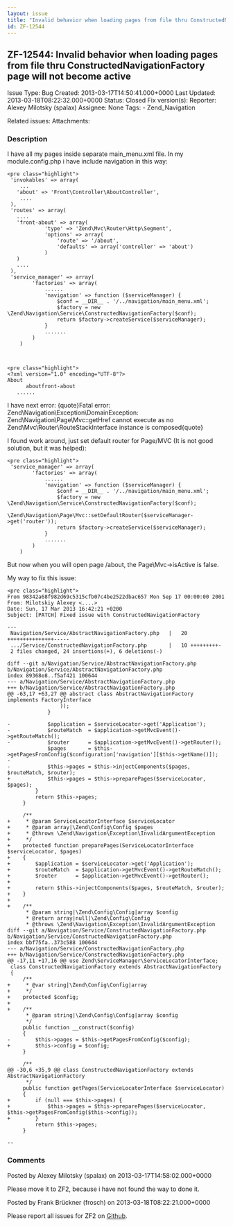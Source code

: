 ```yaml
---
layout: issue
title: "Invalid behavior when loading pages from file thru ConstructedNavigationFactory page will not become active"
id: ZF-12544
---
```


ZF-12544: Invalid behavior when loading pages from file thru ConstructedNavigationFactory page will not become active
---------------------------------------------------------------------------------------------------------------------

 Issue Type: Bug Created: 2013-03-17T14:50:41.000+0000 Last Updated: 2013-03-18T08:22:32.000+0000 Status: Closed Fix version(s): 
 Reporter:  Alexey Milotsky (spalax)  Assignee:  None  Tags: - Zend\_Navigation
 
 Related issues: 
 Attachments: 
### Description

I have all my pages inside separate main\_menu.xml file. In my module.config.php i have include navigation in this way:

 
    <pre class="highlight">
     'invokables' => array(
        ...
       'about' => 'Front\Controller\AboutController',
        ....
     ),
     'routes' => array(
       ....
       'front-about' => array(
                'type' => 'Zend\Mvc\Router\Http\Segment',
                'options' => array(
                    'route' => '/about',
                    'defaults' => array('controller' => 'about')
                )
       )
       ....
     ),
     'service_manager' => array(
            'factories' => array(
                ......
                'navigation' => function ($serviceManager) {
                    $conf = __DIR__ . '/../navigation/main_menu.xml';
                    $factory = new \Zend\Navigation\Service\ConstructedNavigationFactory($conf);
                    return $factory->createService($serviceManager);
                }
                .......
            )
        )


 
    <pre class="highlight">
    <?xml version="1.0" encoding="UTF-8"?>
    About
          aboutfront-about
       ......


I have next error: {quote}Fatal error: Zend\\Navigation\\Exception\\DomainException: Zend\\Navigation\\Page\\Mvc::getHref cannot execute as no Zend\\Mvc\\Router\\RouteStackInterface instance is composed{quote}

I found work around, just set default router for Page/MVC (It is not good solution, but it was helped):

 
    <pre class="highlight">
     'service_manager' => array(
            'factories' => array(
                ......
                'navigation' => function ($serviceManager) {
                    $conf = __DIR__ . '/../navigation/main_menu.xml';
                    $factory = new \Zend\Navigation\Service\ConstructedNavigationFactory($conf);
                    \Zend\Navigation\Page\Mvc::setDefaultRouter($serviceManager->get('router'));
                    return $factory->createService($serviceManager);
                }
                .......
            )
        )


But now when you will open page /about, the Page\\Mvc->isActive is false.

My way to fix this issue:

 
    <pre class="highlight">
    From 98342a68f982d69c5315cfb07c4be2522dbac657 Mon Sep 17 00:00:00 2001
    From: Milotskiy Alexey <....>
    Date: Sun, 17 Mar 2013 16:42:21 +0200
    Subject: [PATCH] Fixed issue with ConstructedNavigationFactory
    
    ---
     Navigation/Service/AbstractNavigationFactory.php   |   20 +++++++++++++++-----
     .../Service/ConstructedNavigationFactory.php       |   10 +++++++++-
     2 files changed, 24 insertions(+), 6 deletions(-)
    
    diff --git a/Navigation/Service/AbstractNavigationFactory.php b/Navigation/Service/AbstractNavigationFactory.php
    index 89368e8..f5af421 100644
    --- a/Navigation/Service/AbstractNavigationFactory.php
    +++ b/Navigation/Service/AbstractNavigationFactory.php
    @@ -63,17 +63,27 @@ abstract class AbstractNavigationFactory implements FactoryInterface
                     ));
                 }
     
    -            $application = $serviceLocator->get('Application');
    -            $routeMatch  = $application->getMvcEvent()->getRouteMatch();
    -            $router      = $application->getMvcEvent()->getRouter();
                 $pages       = $this->getPagesFromConfig($configuration['navigation'][$this->getName()]);
    -
    -            $this->pages = $this->injectComponents($pages, $routeMatch, $router);
    +            $this->pages = $this->preparePages($serviceLocator, $pages);
             }
             return $this->pages;
         }
     
         /**
    +     * @param ServiceLocatorInterface $serviceLocator
    +     * @param array|\Zend\Config\Config $pages
    +     * @throws \Zend\Navigation\Exception\InvalidArgumentException
    +     */
    +    protected function preparePages(ServiceLocatorInterface $serviceLocator, $pages)
    +    {
    +        $application = $serviceLocator->get('Application');
    +        $routeMatch  = $application->getMvcEvent()->getRouteMatch();
    +        $router      = $application->getMvcEvent()->getRouter();
    +
    +        return $this->injectComponents($pages, $routeMatch, $router);
    +    }
    +
    +    /**
          * @param string|\Zend\Config\Config|array $config
          * @return array|null|\Zend\Config\Config
          * @throws \Zend\Navigation\Exception\InvalidArgumentException
    diff --git a/Navigation/Service/ConstructedNavigationFactory.php b/Navigation/Service/ConstructedNavigationFactory.php
    index bbf75fa..373c588 100644
    --- a/Navigation/Service/ConstructedNavigationFactory.php
    +++ b/Navigation/Service/ConstructedNavigationFactory.php
    @@ -17,11 +17,16 @@ use Zend\ServiceManager\ServiceLocatorInterface;
     class ConstructedNavigationFactory extends AbstractNavigationFactory
     {
         /**
    +     * @var string|\Zend\Config\Config|array
    +     */
    +    protected $config;
    +
    +    /**
          * @param string|\Zend\Config\Config|array $config
          */
         public function __construct($config)
         {
    -        $this->pages = $this->getPagesFromConfig($config);
    +        $this->config = $config;
         }
     
         /**
    @@ -30,6 +35,9 @@ class ConstructedNavigationFactory extends AbstractNavigationFactory
          */
         public function getPages(ServiceLocatorInterface $serviceLocator)
         {
    +        if (null === $this->pages) {
    +            $this->pages = $this->preparePages($serviceLocator, $this->getPagesFromConfig($this->config));
    +        }
             return $this->pages;
         }
     
    -- 


 

 

### Comments

Posted by Alexey Milotsky (spalax) on 2013-03-17T14:58:02.000+0000

Please move it to ZF2, because i have not found the way to done it.

 

 

Posted by Frank Brückner (frosch) on 2013-03-18T08:22:21.000+0000

Please report all issues for ZF2 on [Github](https://github.com/zendframework/zf2/issues).

 

 